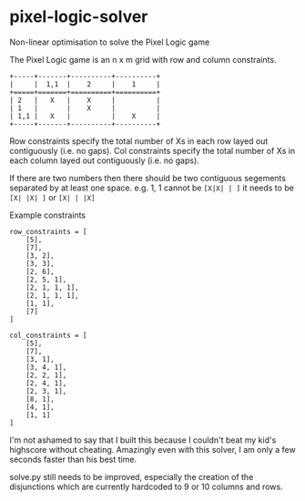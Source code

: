 # pixel-logic-solver
Non-linear optimisation to solve the Pixel Logic game

The Pixel Logic game is an n x m grid with row and column constraints.
```
+-----+-------+----------+----------+
|     |  1,1  |    2     |    1     |
+=====+=======+==========+==========+
| 2   |   X   |    X     |          |
| 1   |       |    X     |          |
| 1,1 |   X   |          |    X     |
+-----+-------+----------+----------+

```

Row constraints specify the total number of Xs in each row layed out contiguously (i.e. no gaps).
Col constraints specify the total number of Xs in each column layed out contiguously (i.e. no gaps).

If there are two numbers then there should be two contiguous segements separated by at least one space.
e.g. 1, 1 cannot be `[X|X| | ]` it needs to be `[X| |X| ]` or `[X| | |X]`

Example constraints
```
row_constraints = [
    [5],
    [7],
    [3, 2],
    [3, 3],
    [2, 6],
    [2, 5, 1],
    [2, 1, 1, 1],
    [2, 1, 1, 1],
    [1, 1],
    [7]
]
```

```
col_constraints = [
    [5],
    [7],
    [3, 1],
    [3, 4, 1],
    [2, 2, 1],
    [2, 4, 1],
    [2, 3, 1],
    [8, 1],
    [4, 1],
    [1, 1]
]
```

I'm not ashamed to say that I built this because I couldn't beat my kid's highscore without cheating. Amazingly even with this solver, I am only a few seconds faster than his best time.


solve.py still needs to be improved, especially the creation of the disjunctions which are currently hardcoded to 9 or 10 columns and rows.
